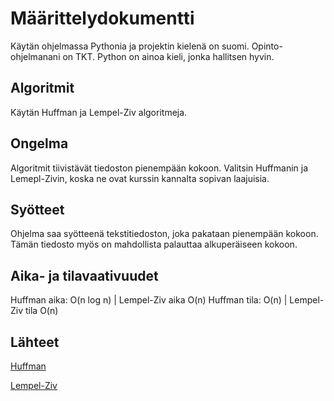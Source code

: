 # Määrittelydokumentti

Käytän ohjelmassa Pythonia ja projektin kielenä on suomi. 
Opinto-ohjelmanani on TKT.
Python on ainoa kieli, jonka hallitsen hyvin.

## Algoritmit
Käytän Huffman ja Lempel-Ziv algoritmeja.

## Ongelma
Algoritmit tiivistävät tiedoston pienempään kokoon.
Valitsin Huffmanin ja Lemepl-Zivin, koska ne ovat kurssin kannalta sopivan laajuisia.

## Syötteet
Ohjelma saa syötteenä tekstitiedoston, joka pakataan pienempään kokoon. 
Tämän tiedosto myös on mahdollista palauttaa alkuperäiseen kokoon.

## Aika- ja tilavaativuudet

Huffman aika: O(n log n) | Lempel-Ziv aika O(n)
Huffman tila: O(n) | Lempel-Ziv tila O(n)

## Lähteet 

[Huffman](https://en.wikipedia.org/wiki/Huffman_coding)

[Lempel-Ziv](https://en.wikipedia.org/wiki/LZ77_and_LZ78)
